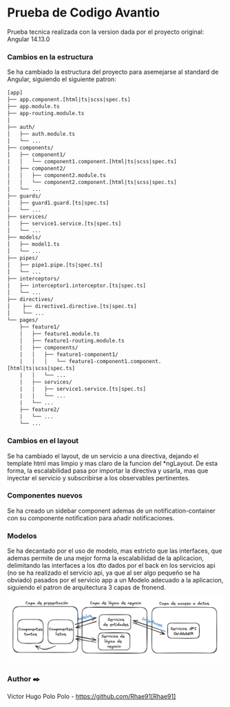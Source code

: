 # Prueba de Codigo Avantio

Prueba tecnica realizada con la version dada por el proyecto original: Angular 14.13.0

### Cambios en la estructura

Se ha cambiado la estructura del proyecto para asemejarse al standard de Angular, siguiendo el siguiente patron:

````
[app]
├── app.component.[html|ts|scss|spec.ts]
├── app.module.ts
├── app-routing.module.ts
│
├── auth/
│   ├── auth.module.ts
│   └── ...
├── components/
│   ├── component1/
|   │   └── component1.component.[html|ts|scss|spec.ts]
│   ├── component2/
│   │   ├── component2.module.ts
│   │   └── component2.component.[html|ts|scss|spec.ts]
│   └── ...
├── guards/
│   ├── guard1.guard.[ts|spec.ts]
│   └── ...
├── services/
│   ├── service1.service.[ts|spec.ts]
│   └── ...
├── models/
│   ├── model1.ts
│   └── ...
├── pipes/
│   ├── pipe1.pipe.[ts|spec.ts]
│   └── ...
├── interceptors/
│   ├── interceptor1.interceptor.[ts|spec.ts]
│   └── ...
├── directives/
│    ├── directive1.directive.[ts|spec.ts]
│    └── ...
└── pages/
    ├── feature1/
    │   ├── feature1.module.ts
    │   ├── feature1-routing.module.ts
    │   ├── components/
    |   │   ├── feature1-component1/
    |   │   │   └── feature1-component1.component.[html|ts|scss|spec.ts]
    |   │   └── ...
    |   ├── services/
    |   │   ├── service1.service.[ts|spec.ts]
    |   │   └── ...
    |   └── ...
    ├── feature2/
    |   └── ...
    └── ...
````

### Cambios en el layout

Se ha cambiado el layout, de un servicio a una directiva, dejando el template html mas limpio y mas claro de la funcion del *ngLayout.
De esta forma, la escalabilidad pasa por importar la directiva y usarla, mas que inyectar el servicio y subscribirse a los observables pertinentes.

### Componentes nuevos
Se ha creado un sidebar component ademas de un notification-container con su componente notification para añadir notificaciones.

### Modelos
Se ha decantado por el uso de modelo, mas estricto que las interfaces, que ademas permite de una mejor forma la escalabilidad de la aplicacion,
delimitando las interfaces a los dto dados por el back en los servicios api (no se ha realizado el servicio api, ya que al ser algo pequeño se
ha obviado) pasados por el servicio app a un Modelo adecuado a la aplicacion, siguiendo el patron de arquitectura 3 capas de fronend.

![atrends](./assets/readme/arquitectura.png)

### Author ✒️

Victor Hugo Polo Polo - https://github.com/Rhae91[Rhae91]
